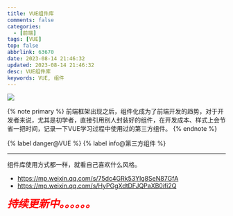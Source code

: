 ```yaml
---
title: VUE组件库
comments: false
categories:
  - [前端]
tags: [VUE]
top: false
abbrlink: 63670
date: 2023-08-14 21:46:32
updated: 2023-08-14 21:46:32
desc: VUE组件库
keywords: VUE, 组件
---
```




![](/images/article_vue.jpeg)

{% note primary %}
前端框架出现之后，组件化成为了前端开发的趋势，对于开发者来说，尤其是初学者，直接引用别人封装好的组件，在开发成本、样式上会节省一把时间，记录一下VUE学习过程中使用过的第三方组件。
{% endnote %}

{% label danger@VUE %} {% label info@第三方组件 %}

<!--more-->
<hr />

组件库使用方式都一样，就看自己喜欢什么风格。


- https://mp.weixin.qq.com/s/75dc4GRk53Ylg8SeN87GfA
- https://mp.weixin.qq.com/s/HyPGgXdtDFJQPaXB0ifi2Q



<font size=5.5 color='red'>***持续更新中。。。。。。***</font>
